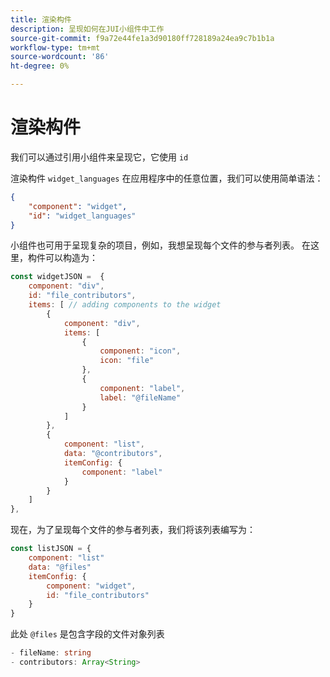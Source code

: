 ```yaml
---
title: 渲染构件
description: 呈现如何在JUI小组件中工作
source-git-commit: f9a72e44fe1a3d90180ff728189a24ea9c7b1b1a
workflow-type: tm+mt
source-wordcount: '86'
ht-degree: 0%

---
```


# 渲染构件

我们可以通过引用小组件来呈现它，它使用 `id`

渲染构件 `widget_languages` 在应用程序中的任意位置，我们可以使用简单语法：

```json
{
    "component": "widget",
    "id": "widget_languages"
}
```

小组件也可用于呈现复杂的项目，例如，我想呈现每个文件的参与者列表。
在这里，构件可以构造为：

```js title="fileContributorsWidget.js"
const widgetJSON =  {
    component: "div", 
    id: "file_contributors", 
    items: [ // adding components to the widget
        {
            component: "div",
            items: [
                {
                    component: "icon",
                    icon: "file"
                },
                {
                    component: "label",
                    label: "@fileName"
                }
            ]
        },
        {
            component: "list",
            data: "@contributors",
            itemConfig: {
                component: "label"
            }
        }
    ]
},
```

现在，为了呈现每个文件的参与者列表，我们将该列表编写为：

```js title="fileContributorsList.js"
const listJSON = {
    component: "list"
    data: "@files"
    itemConfig: {
        component: "widget",
        id: "file_contributors"
    }
}
```

此处 `@files` 是包含字段的文件对象列表

```typescript
- fileName: string
- contributors: Array<String>
```
